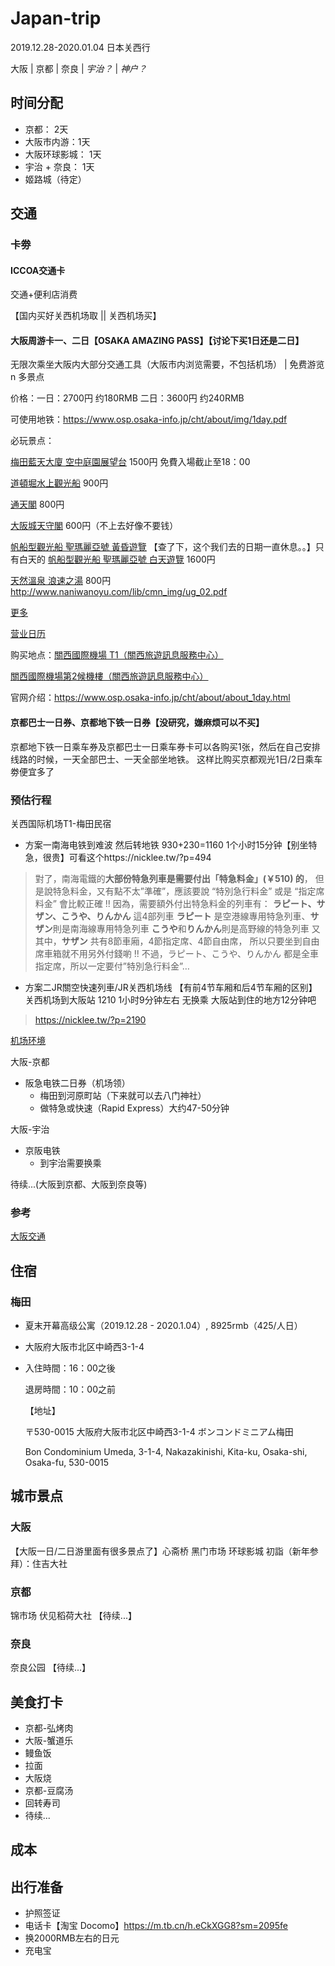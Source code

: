 # Japan-trip

2019.12.28-2020.01.04 日本关西行

大阪 | 京都 | 奈良 | *宇治？* | *神户？*

## 时间分配
* 京都： 2天
* 大阪市内游：1天
* 大阪环球影城： 1天
* 宇治 + 奈良： 1天
* 姬路城（待定）

## 交通

### 卡劵

#### ICCOA交通卡

交通+便利店消费

【国内买好关西机场取 || 关西机场买】

#### 大阪周游卡一、二日【OSAKA AMAZING PASS】【讨论下买1日还是二日】

无限次乘坐大阪内大部分交通工具（大阪市内浏览需要，不包括机场） | 免费游览 n 多景点

价格：一日：2700円 约180RMB 二日：3600円 约240RMB

可使用地铁：https://www.osp.osaka-info.jp/cht/about/img/1day.pdf

必玩景点：

[梅田藍天大廈 空中庭園展望台](https://www.osp.osaka-info.jp/cht/facility/detail?id=7) 1500円 免費入場截止至18：00

[道頓堀水上觀光船](https://www.osp.osaka-info.jp/cht/facility/detail?id=4) 900円

[通天閣](https://www.osp.osaka-info.jp/cht/facility/detail?id=14) 800円

[大阪城天守閣](https://www.osp.osaka-info.jp/cht/facility/detail?id=21) 600円（不上去好像不要钱）

[帆船型觀光船 聖瑪麗亞號 黃昏遊覽](https://www.osp.osaka-info.jp/cht/facility/detail?id=35) 【查了下，这个我们去的日期一直休息。。】只有白天的 [帆船型觀光船 聖瑪麗亞號 白天遊覽](https://www.osp.osaka-info.jp/cht/facility/detail?id=34) 1600円

[天然溫泉 浪速之湯](https://www.osp.osaka-info.jp/cht/facility/detail?id=9) 800円 http://www.naniwanoyu.com/lib/cmn_img/ug_02.pdf

[更多](https://www.osp.osaka-info.jp/cht/facility/free)

[营业日历](https://www.osp.osaka-info.jp/cht/calendar/index?targeted=20200101)

购买地点：[關西國際機場 T1（關西旅遊訊息服務中心）](http://www.tourist-information-center.jp/kansai/cc/kix/)

[關西國際機場第2候機樓（關西旅遊訊息服務中心）](https://www.tourist-information-center.jp/kansai/cc/kixt2/)

官网介绍：https://www.osp.osaka-info.jp/cht/about/about_1day.html

#### 京都巴士一日券、京都地下铁一日券【没研究，嫌麻烦可以不买】

京都地下铁一日乘车券及京都巴士一日乘车券卡可以各购买1张，然后在自己安排线路的时候，一天全部巴士、一天全部坐地铁。
这样比购买京都观光1日/2日乘车劵便宜多了

### 预估行程

关西国际机场T1-梅田民宿

- 方案一南海电铁到难波 然后转地铁 930+230=1160 1个小时15分钟【别坐特急，很贵】可看这个https://nicklee.tw/?p=494

> 對了，南海電鐵的**大部份特急列車是需要付出「特急料金」(￥510) 的**，
> 但是說特急料金，又有點不太”準確”，應該要說 “特別急行料金” 或是 “指定席料金” 會比較正確 !!
> 因為，需要額外付出特急料金的列車有：
> **ラピート、サザン、こうや、りんかん** 這4部列車
> **ラピート** 是空港線專用特急列車、**サザン**則是南海線專用特急列車
> **こうや**和**りんかん**則是高野線的特急列車
> 又其中，**サザン** 共有8節車廂，4節指定席、4節自由席，
> 所以只要坐到自由席車箱就不用另外付錢喲 !!
> 不過，ラピート、こうや、りんかん 都是全車指定席，所以一定要付”特別急行料金”…

- 方案二JR關空快速列車/JR关西机场线 【有前4节车厢和后4节车厢的区别】 关西机场到大阪站 1210 1小时9分钟左右 无换乘 大阪站到住的地方12分钟吧

> https://nicklee.tw/?p=2190

[机场环境](https://nicklee.tw/?p=754)

大阪-京都

- 阪急电铁二日券（机场领）
  - 梅田到河原町站（下来就可以去八门神社）
  - 做特急或快速（Rapid Express）大约47-50分钟
  
大阪-宇治

- 京阪电铁
  - 到宇治需要换乘

待续...(大阪到京都、大阪到奈良等)

### 参考

[大阪交通](https://nicklee.tw/?page_id=21023)

## 住宿

### 梅田
* 夏末开幕高级公寓（2019.12.28 - 2020.1.04）, 8925rmb（425/人日）

* 大阪府大阪市北区中崎西3-1-4 

* 入住時間：16：00之後

  退房時間：10：00之前

  【地址】

  〒530-0015 大阪府大阪市北区中崎西3-1-4 ボンコンドミニアム梅田

  Bon Condominium Umeda, 3-1-4, Nakazakinishi, Kita-ku, Osaka-shi, Osaka-fu, 530-0015

## 城市景点

### 大阪

【大阪一日/二日游里面有很多景点了】心斋桥 黑门市场 环球影城 初詣（新年参拜）：住吉大社

### 京都

锦市场 伏见稻荷大社 【待续...】

### 奈良

奈良公园 【待续...】

## 美食打卡

- 京都-弘烤肉
- 大阪-蟹道乐
- 鳗鱼饭
- 拉面
- 大阪烧
- 京都-豆腐汤
- 回转寿司
- 待续...

## 成本

## 出行准备

- 护照签证
- 电话卡【淘宝 Docomo】https://m.tb.cn/h.eCkXGG8?sm=2095fe
- 换2000RMB左右的日元
- 充电宝


